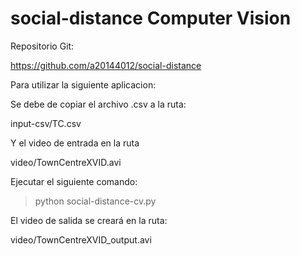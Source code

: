 # social-distance Computer Vision

Repositorio Git: 

https://github.com/a20144012/social-distance

Para utilizar la siguiente aplicacion:

Se debe de copiar el archivo .csv a la ruta:

input-csv/TC.csv

Y el video de entrada en la ruta

video/TownCentreXVID.avi

Ejecutar el siguiente comando:

>python social-distance-cv.py

El video de salida se creará en la ruta:

video/TownCentreXVID_output.avi


